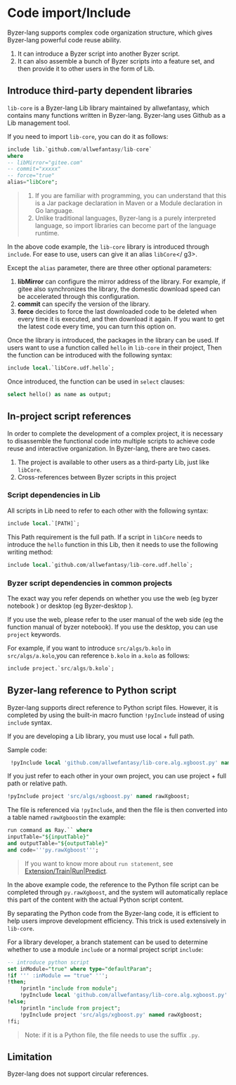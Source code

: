 # Code import/Include

Byzer-lang supports complex code organization structure, which gives Byzer-lang powerful code reuse ability.

1. It can introduce a Byzer script into another Byzer script.
2. It can also assemble a bunch of Byzer scripts into a feature set, and then provide it to other users in the form of Lib.

## Introduce third-party dependent libraries

`lib-core` is a Byzer-lang Lib library maintained by allwefantasy, which contains many functions written in Byzer-lang. Byzer-lang uses Github as a Lib management tool.

If you need to import `lib-core`, you can do it as follows:

```sql
include lib.`github.com/allwefantasy/lib-core`
where
-- libMirror="gitee.com"
-- commit="xxxxx"
-- force="true"
alias="libCore";
```

> 1. If you are familiar with programming, you can understand that this is a Jar package declaration in Maven or a Module declaration in Go language.
> 2. Unlike traditional languages, Byzer-lang is a purely interpreted language, so import libraries can become part of the language runtime.

In the above code example, the `lib-core` library is introduced through `include`. For ease to use, users can give it an alias `libCore`</ g3>.

Except the `alias` parameter, there are three other optional parameters:

1. **libMirror** can configure the mirror address of the library. For example, if gitee also synchronizes the library, the domestic download speed can be accelerated through this configuration.
2. **commit** can specify the version of the library.
3. **force** decides to force the last downloaded code to be deleted when every time it is executed, and then download it again. If you want to get the latest code every time, you can turn this option on.

Once the library is introduced, the packages in the library can be used. If users want to use a function called `hello` in `lib-core` in their project,
Then the function can be introduced with the following syntax:

```sql
include local.`libCore.udf.hello`;
```

Once introduced, the function can be used in `select` clauses:


```sql
select hello() as name as output;
```

## In-project script references

In order to complete the development of a complex project, it is necessary to disassemble the functional code into multiple scripts to achieve code reuse and interactive organization. In Byzer-lang, there are two cases.

1. The project is available to other users as a third-party Lib, just like `libCore`.
2. Cross-references between Byzer scripts in this project

### Script dependencies in Lib

All scripts in Lib need to refer to each other with the following syntax:

```sql
include local.`[PATH]`;
```

This Path requirement is the full path. If a script in `libCore` needs to introduce the `hello` function in this Lib, then it needs to use the following writing method:

```sql
include local.`github.com/allwefantasy/lib-core.udf.hello`;
```

### Byzer script dependencies in common projects

The exact way you refer depends on whether you use the web (eg byzer notebook ) or desktop (eg Byzer-desktop ).

If you use the web, please refer to the user manual of the web side (eg the function manual of byzer notebook). If you use the desktop, you can use `project` keywords. 

For example, if you want to introduce `src/algs/b.kolo` in `src/algs/a.kolo`,you can reference `b.kolo` in `a.kolo` as follows:

```sql
include project.`src/algs/b.kolo`;
```


## Byzer-lang reference to Python script

Byzer-lang supports direct reference to Python script files. However, it is completed by using the built-in macro function `!pyInclude` instead of using
`include` syntax.

If you are developing a Lib library, you must use local + full path.

Sample code:

```sql
 !pyInclude local 'github.com/allwefantasy/lib-core.alg.xgboost.py' named rawXgboost;
```

If you just refer to each other in your own project, you can use project + full path or relative path.

```sql
!pyInclude project 'src/algs/xgboost.py' named rawXgboost;
```

The file is referenced via `!pyInclude`, and then the file is then converted into a table named `rawXgboost`in the example:

```sql
run command as Ray.`` where
inputTable="${inputTable}"
and outputTable="${outputTable}"
and code='''py.rawXgboost''';
```

>   If you want to know more about `run statement`, see [Extension/Train|Run|Predict](/byzer-lang/en-us/grammar/et_statement.md).

In the above example code, the reference to the Python file script can be completed through `py.rawXgboost`, and the system will automatically replace this part of the content with the actual Python script content.

By separating the Python code from the Byzer-lang code, it is efficient to help users improve development efficiency. This trick is used extensively in `lib-core`.

For a library developer, a branch statement can be used to determine whether to use a module `include` or a normal project script `include`:

```sql
-- introduce python script
set inModule="true" where type="defaultParam";
!if ''' :inModule == "true" ''';
!then;
    !println "include from module";
    !pyInclude local 'github.com/allwefantasy/lib-core.alg.xgboost.py' named rawXgboost;
!else;
    !println "include from project";
    !pyInclude project 'src/algs/xgboost.py' named rawXgboost;
!fi;    
```



> Note: if it is a Python file, the file needs to use the suffix `.py`.

## Limitation

Byzer-lang does not support circular references.



